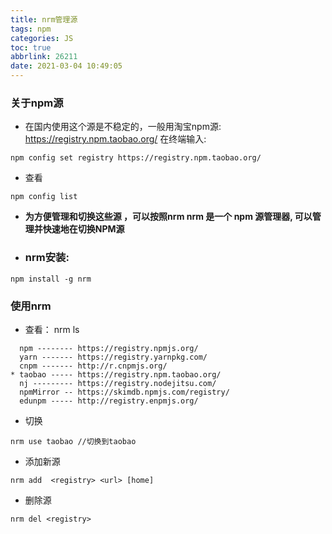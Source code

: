 ```yaml
---
title: nrm管理源
tags: npm
categories: JS
toc: true
abbrlink: 26211
date: 2021-03-04 10:49:05
---
```



### 关于npm源
-  在国内使用这个源是不稳定的，一般用淘宝npm源: https://registry.npm.taobao.org/
在终端输入: 

```
npm config set registry https://registry.npm.taobao.org/
```

- 查看
```
npm config list
```

- **为方便管理和切换这些源 ，可以按照nrm nrm 是一个 npm 源管理器, 可以管理并快速地在切换NPM源**


- ### nrm安装:

```
npm install -g nrm
```


### 使用nrm

- 查看： nrm ls

```
  npm -------- https://registry.npmjs.org/
  yarn ------- https://registry.yarnpkg.com/
  cnpm ------- http://r.cnpmjs.org/
* taobao ----- https://registry.npm.taobao.org/
  nj --------- https://registry.nodejitsu.com/
  npmMirror -- https://skimdb.npmjs.com/registry/
  edunpm ----- http://registry.enpmjs.org/
```

- 切换
```
nrm use taobao //切换到taobao
```
- 添加新源

```
nrm add  <registry> <url> [home]
```

- 删除源

```
nrm del <registry>
```